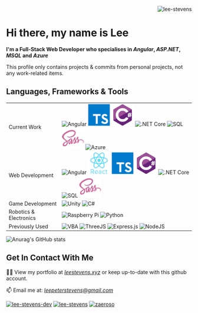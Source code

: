 <p align="right"> <img src="https://komarev.com/ghpvc/?username=lee-stevens&label=Profile%20views&color=0e75b6&style=flat" alt="lee-stevens" /> </p>

# Hi there, my name is Lee

<b>I'm a Full-Stack Web Developer who specialises in <i>Angular</i>, <i>ASP.NET</i>, <i>MSQL</i> and <i>Azure</i></b>

This profile only contains projects & commits from personal projects, not any work-related items.

## Languages, Frameworks & Tools

<table>
  <tr>
    <td>Current Work</td>
    <td>
      <img src="https://angular.io/assets/images/logos/angular/angular.svg" alt="Angular" width="60" height="60"/>
      <img src="https://raw.githubusercontent.com/devicons/devicon/master/icons/typescript/typescript-original.svg" alt="TypeScript" width="60" height="60"/>    
      <img src="https://raw.githubusercontent.com/devicons/devicon/master/icons/csharp/csharp-original.svg" alt="C#" width="60" height="60"/>
      <img src="https://upload.wikimedia.org/wikipedia/commons/thumb/e/ee/.NET_Core_Logo.svg/2048px-.NET_Core_Logo.svg.png" alt=".NET Core" width="60" height="60"/>
      <img src="https://cdn-icons-png.flaticon.com/512/3161/3161133.png" alt="SQL" width="60" height="60"/>
      <img src="https://raw.githubusercontent.com/devicons/devicon/master/icons/sass/sass-original.svg" alt="SCSS" width="60" height="60"/>
      <img src="https://upload.wikimedia.org/wikipedia/commons/thumb/f/fa/Microsoft_Azure.svg/1200px-Microsoft_Azure.svg.png" alt="Azure" width="60" height="60"/>
    </td>
  </tr>
   <tr>
    <td>Web Development</td>
    <td>
      <img src="https://angular.io/assets/images/logos/angular/angular.svg" alt="Angular" width="60" height="60"/>
      <img src="https://raw.githubusercontent.com/devicons/devicon/master/icons/react/react-original-wordmark.svg" alt="React" width="60" height="60"/>
      <img src="https://raw.githubusercontent.com/devicons/devicon/master/icons/typescript/typescript-original.svg" alt="TypeScript" width="60" height="60"/>
      <img src="https://raw.githubusercontent.com/devicons/devicon/master/icons/csharp/csharp-original.svg" alt="C#" width="60" height="60"/>
      <img src="https://upload.wikimedia.org/wikipedia/commons/thumb/e/ee/.NET_Core_Logo.svg/2048px-.NET_Core_Logo.svg.png" alt=".NET Core" width="60" height="60"/>
      <img src="https://cdn-icons-png.flaticon.com/512/3161/3161133.png" alt="SQL" width="60" height="60"/>
      <img src="https://raw.githubusercontent.com/devicons/devicon/master/icons/sass/sass-original.svg" alt="SCSS" width="60" height="60"/>
     </td>
  </tr>
   <tr>
    <td>Game Development</td>
    <td>
      <img src="https://cdn-icons-png.flaticon.com/512/5969/5969294.png" alt="Unity" width="60" height="60"/>
      <img src="https://www.freeiconspng.com/uploads/c-logo-icon-18.png" alt="C#" width="60" height="60"/>
     </td>
  </tr>
   <tr>
    <td>Robotics & Electronics</td>
    <td>
      <img src="https://cdn-icons-png.flaticon.com/512/5969/5969184.png" alt="Raspberry Pi" width="60" height="60"/>
      <img src="https://upload.wikimedia.org/wikipedia/commons/thumb/c/c3/Python-logo-notext.svg/1200px-Python-logo-notext.svg.png" alt="Python" width="60" height="60"/>
    </td>
  </tr>
   <tr>
    <td>Previously Used</td>
    <td>
      <img src="https://styles.redditmedia.com/t5_2rnlw/styles/communityIcon_z3kwah4z27c71.png" alt="VBA" width="60" height="60"/>
      <img src="https://global.discourse-cdn.com/standard17/uploads/threejs/original/2X/e/e4f86d2200d2d35c30f7b1494e96b9595ebc2751.png" alt="ThreeJS" width="60" height="60"/>
      <img src="https://www.vectorlogo.zone/logos/expressjs/expressjs-icon.svg" alt="Express.js" width="60" height="60"/>
      <img src="https://everythingiknows.com/wp-content/uploads/2022/04/node-js-new.png" alt="NodeJS" width="60" height="60"/>
    </td>
  </tr>
 </table>
 
 ![Anurag's GitHub stats](https://github-readme-stats.vercel.app/api?username=lee-stevens&show_icons=true&theme=transparent)

## <h2>Get In Contact With Me</h2>

👨‍💻 View my portfolio at <i>[leestevens.xyz](https://leestevens.xyz)</i> or keep up-to-date with this github account.

📫 Email me at: <i>leepeterstevens@gmail.com</i>

<p align="left">
  <a href="https://linkedin.com/in/lee-stevens-dev" target="blank"><img align="center" src="https://raw.githubusercontent.com/rahuldkjain/github-profile-readme-generator/master/src/images/icons/Social/linked-in-alt.svg" alt="lee-stevens-dev" height="30" width="40" /></a>
  <a href="https://stackoverflow.com/users/lee-stevens" target="blank"><img align="center" src="https://raw.githubusercontent.com/rahuldkjain/github-profile-readme-generator/master/src/images/icons/Social/stack-overflow.svg" alt="lee-stevens" height="30" width="40" /></a>
  <a href="https://www.leetcode.com/zaeroso" target="blank"><img align="center" src="https://raw.githubusercontent.com/rahuldkjain/github-profile-readme-generator/master/src/images/icons/Social/leet-code.svg" alt="zaeroso" height="30" width="40" /></a>
</p>
